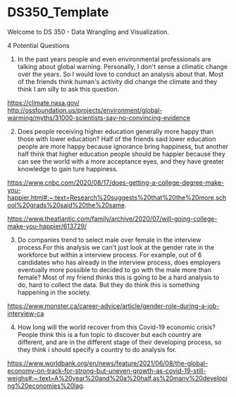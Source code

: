 # DS350_Template

Welcome to DS 350 - Data Wrangling and Visualization.

4 Potential Questions

1. In the past years people and even environmental professionals are talking about global warning. Personally, I don't sense a climatic change over the years. So I would love to conduct an analysis about that.
Most of the friends think human's activity did change the climate and they think I am silly to ask this question.

 https://climate.nasa.gov/
 http://ossfoundation.us/projects/environment/global-warming/myths/31000-scientists-say-no-convincing-evidence

2. Does people receiving higher education generally more happy than those with lower education?
Half of the friends said lower education people are more happy because ignorance bring happiness, but another half think that higher education people should be happier because they can see the world with a more acceptance eyes, and they have greater knowledge to gain ture happiness.

 https://www.cnbc.com/2020/08/17/does-getting-a-college-degree-make-you-happier.html#:~:text=Research%20suggests%20that%20the%20more,school%20grads%20said%20the%20same.

 https://www.theatlantic.com/family/archive/2020/07/will-going-college-make-you-happier/613729/

3. Do companies trend to select male over female in the interview process.For this analysis we can't just look at the gender rate in the workforce but within a interview process. For example, out of 6 candidates who has already in the interview process, does employers eventually more possible to decided to go with the male more than female?
Most of my friend thinks this is going to be a hard analysis to do, hard to collect the data. But they do think this is something happening in the society.

 https://www.monster.ca/career-advice/article/gender-role-during-a-job-interview-ca

4. How long will the world recover from this Covid-19 economic crisis?
People think this is a fun topic to discover but each country are different, and are in the different stage of their developing process, so they think i should specify a country to do analysis for.

 https://www.worldbank.org/en/news/feature/2021/06/08/the-global-economy-on-track-for-strong-but-uneven-growth-as-covid-19-still-weighs#:~:text=A%20year%20and%20a%20half,as%20many%20developing%20economies%20lag.
